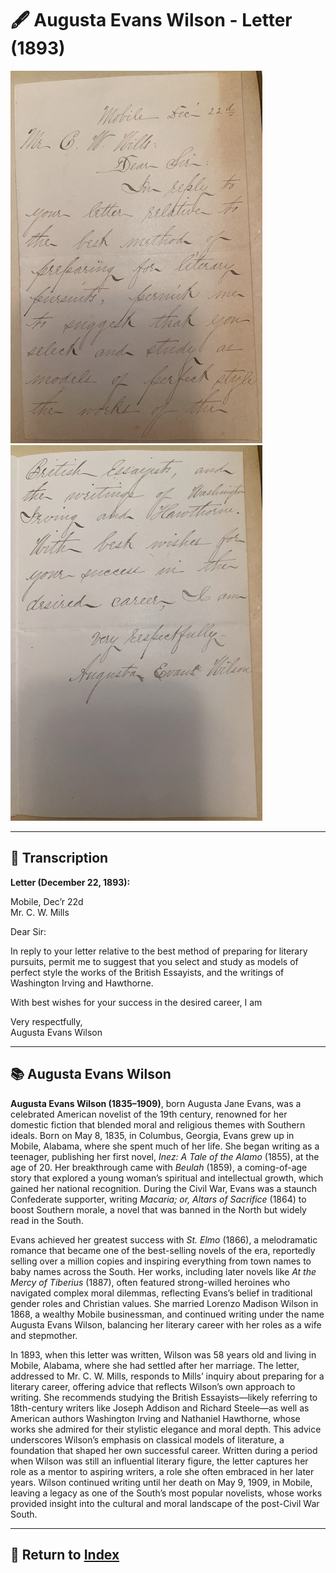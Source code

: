 # 🖋️ Augusta Evans Wilson - Letter (1893)

<a href="../assets/Augusta_Wilson_Letter_1.jpg" target="_blank">
  <img src="../assets/Augusta_Wilson_Letter_1.jpg" alt="Augusta Evans Wilson Letter 1" style="max-width: 80%; height: auto;"/>
</a>
<a href="../assets/Augusta_Wilson_Letter_2.jpg" target="_blank">
  <img src="../assets/Augusta_Wilson_Letter_2.jpg" alt="Augusta Evans Wilson Letter 2" style="max-width: 80%; height: auto;"/>
</a>

---

## 📜 Transcription

**Letter (December 22, 1893):**  

Mobile, Dec’r 22d  
Mr. C. W. Mills  

Dear Sir:  

In reply to your letter relative to the best method of preparing for literary pursuits, permit me to suggest that you select and study as models of perfect style the works of the British Essayists, and the writings of Washington Irving and Hawthorne.  

With best wishes for your success in the desired career, I am  

Very respectfully,  
Augusta Evans Wilson  

---

## 📚 Augusta Evans Wilson

**Augusta Evans Wilson (1835–1909)**, born Augusta Jane Evans, was a celebrated American novelist of the 19th century, renowned for her domestic fiction that blended moral and religious themes with Southern ideals. Born on May 8, 1835, in Columbus, Georgia, Evans grew up in Mobile, Alabama, where she spent much of her life. She began writing as a teenager, publishing her first novel, *Inez: A Tale of the Alamo* (1855), at the age of 20. Her breakthrough came with *Beulah* (1859), a coming-of-age story that explored a young woman’s spiritual and intellectual growth, which gained her national recognition. During the Civil War, Evans was a staunch Confederate supporter, writing *Macaria; or, Altars of Sacrifice* (1864) to boost Southern morale, a novel that was banned in the North but widely read in the South.

Evans achieved her greatest success with *St. Elmo* (1866), a melodramatic romance that became one of the best-selling novels of the era, reportedly selling over a million copies and inspiring everything from town names to baby names across the South. Her works, including later novels like *At the Mercy of Tiberius* (1887), often featured strong-willed heroines who navigated complex moral dilemmas, reflecting Evans’s belief in traditional gender roles and Christian values. She married Lorenzo Madison Wilson in 1868, a wealthy Mobile businessman, and continued writing under the name Augusta Evans Wilson, balancing her literary career with her roles as a wife and stepmother.

In 1893, when this letter was written, Wilson was 58 years old and living in Mobile, Alabama, where she had settled after her marriage. The letter, addressed to Mr. C. W. Mills, responds to Mills’ inquiry about preparing for a literary career, offering advice that reflects Wilson’s own approach to writing. She recommends studying the British Essayists—likely referring to 18th-century writers like Joseph Addison and Richard Steele—as well as American authors Washington Irving and Nathaniel Hawthorne, whose works she admired for their stylistic elegance and moral depth. This advice underscores Wilson’s emphasis on classical models of literature, a foundation that shaped her own successful career. Written during a period when Wilson was still an influential literary figure, the letter captures her role as a mentor to aspiring writers, a role she often embraced in her later years. Wilson continued writing until her death on May 9, 1909, in Mobile, leaving a legacy as one of the South’s most popular novelists, whose works provided insight into the cultural and moral landscape of the post-Civil War South.

---

## 🔗 Return to [Index](index.md)